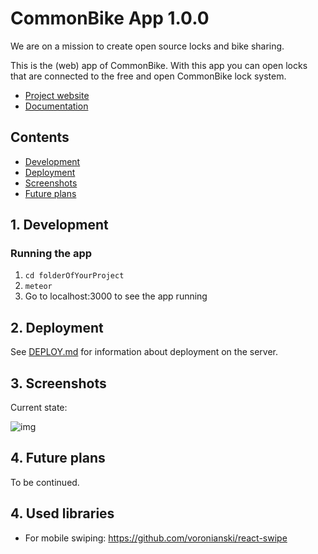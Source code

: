 # CommonBike App 1.0.0

We are on a mission to create open source locks and bike sharing.

This is the (web) app of CommonBike. With this app you can open locks that are connected to the free and open CommonBike lock system.

- [Project website](http://common.bike)
- [Documentation](https://github.com/CommonBike/commonbike-documentation/wiki)

## Contents

- [Development](#1-development)
- [Deployment](#2-deployment)
- [Screenshots](#3-screenshots)
- [Future plans](#4-future-plans)

## 1. Development

### Running the app

1. `cd folderOfYourProject`
2. `meteor`
3. Go to localhost:3000 to see the app running

## 2. Deployment

See [DEPLOY.md](DEPLOY.md) for information about deployment on the server.

## 3. Screenshots

Current state:

![img](http://bartroorda.nl/upimg/201512-jkd897j3/s-20160819-230428.png)

## 4. Future plans

To be continued.

## 4. Used libraries

- For mobile swiping: https://github.com/voronianski/react-swipe
